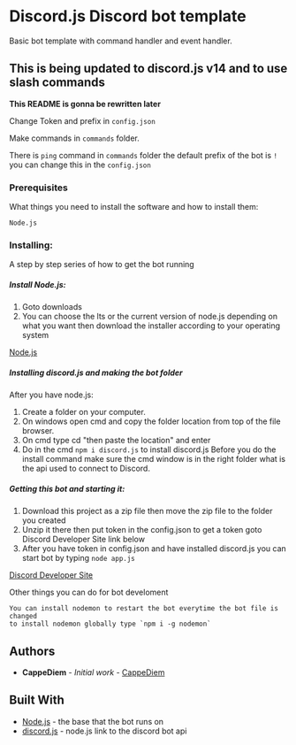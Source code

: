 # Discord.js Discord bot template
Basic bot template with command handler and event handler.

## This is being updated to discord.js v14 and to use slash commands

**This README is gonna be rewritten later**

Change Token and prefix in ``config.json``

Make commands in ``commands`` folder.

There is ``ping`` command in ``commands`` folder
the default prefix of the bot is ``!`` you can change this in the ``config.json``
### Prerequisites

What things you need to install the software and how to install them:

```
Node.js
```
### Installing:

A step by step series of how to get the bot running

##### Install Node.js:

1. Goto downloads
2. You can choose the lts or the current version of node.js depending on what you want
then download the installer according to your operating system

[Node.js](https://nodejs.org/en/) 

##### Installing discord.js and making the bot folder


After you have node.js:
1. Create a folder on your computer.
2. On windows open cmd and copy the folder location from top of the file browser.
3. On cmd type cd "then paste the location" and enter
4. Do in the cmd `npm i discord.js` to install discord.js 
Before you do the install command make sure the cmd window is in the right folder
what is the api used to connect to Discord.


##### Getting this bot and starting it:

1. Download this project as a zip file then move the zip file to the folder you created
2. Unzip it there then put token in the config.json to get a token goto Discord Developer Site link below
3. After you have token in config.json and have installed discord.js you can start bot by typing `node app.js`

[Discord Developer Site](https://discordapp.com/developers/applications/)

Other things you can do for bot develoment
```
You can install nodemon to restart the bot everytime the bot file is changed
to install nodemon globally type `npm i -g nodemon`
```

## Authors

* **CappeDiem** - *Initial work* - [CappeDiem](https://github.com/CappeDiem)

## Built With

* [Node.js](https://nodejs.org/en/) - the base that the bot runs on
* [discord.js](https://discord.js.org/#/) - node.js link to the discord bot api
